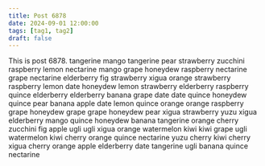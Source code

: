 ```yaml
---
title: Post 6878
date: 2024-09-01 12:00:00
tags: [tag1, tag2]
draft: false
---
```

This is post 6878.
tangerine
mango
tangerine
pear
strawberry
zucchini
raspberry
lemon
nectarine
mango
grape
honeydew
raspberry
nectarine
grape
nectarine
elderberry
fig
strawberry
xigua
orange
strawberry
raspberry
lemon
date
honeydew
lemon
strawberry
elderberry
raspberry
quince
elderberry
elderberry
banana
grape
date
date
quince
honeydew
quince
pear
banana
apple
date
lemon
quince
orange
orange
raspberry
grape
honeydew
grape
grape
honeydew
pear
xigua
strawberry
yuzu
xigua
elderberry
mango
quince
honeydew
banana
tangerine
orange
cherry
zucchini
fig
apple
ugli
ugli
xigua
orange
watermelon
kiwi
kiwi
grape
ugli
watermelon
kiwi
cherry
orange
quince
nectarine
yuzu
cherry
kiwi
cherry
xigua
cherry
orange
apple
elderberry
date
tangerine
ugli
banana
quince
nectarine
